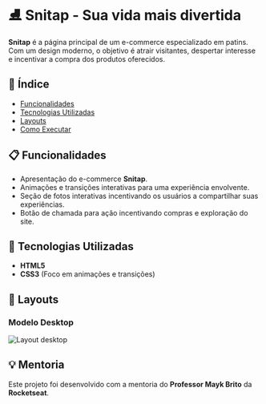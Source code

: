 # ⛸️ Snitap - Sua vida mais divertida

**Snitap** é a página principal de um e-commerce especializado em patins. Com um design moderno, o objetivo é atrair visitantes, despertar interesse e incentivar a compra dos produtos oferecidos.

## 🔗 Índice

- [Funcionalidades](#-funcionalidades)
- [Tecnologias Utilizadas](#-tecnologias-utilizadas)
- [Layouts](#-layouts)
- [Como Executar](#-como-executar)

## 📋 Funcionalidades

- Apresentação do e-commerce **Snitap**.
- Animações e transições interativas para uma experiência envolvente.
- Seção de fotos interativas incentivando os usuários a compartilhar suas experiências.
- Botão de chamada para ação incentivando compras e exploração do site.

## 🚀 Tecnologias Utilizadas

- **HTML5**
- **CSS3** (Foco em animações e transições)

## 📱 Layouts

### Modelo Desktop
![Layout desktop](https://github.com/user-attachments/assets/fc7c4054-6832-44d4-a20f-65824307744c)


## 💡 Mentoria

Este projeto foi desenvolvido com a mentoria do **Professor Mayk Brito** da **Rocketseat**.



